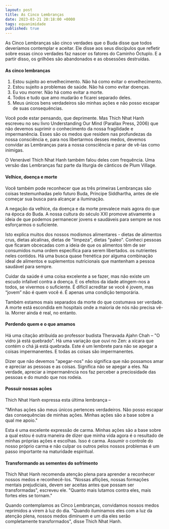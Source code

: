 ```yaml
---
layout: post
title: As Cinco Lembranças
date: 2023-03-21 20:18:00 +0000
tags: equanimidade
published: true
---
```



As Cinco Lembranças são cinco verdades que o Buda disse que todos deveríamos contemplar e aceitar. Ele disse aos seus discípulos que refletir sobre essas cinco verdades faz nascer os fatores do Caminho Óctuplo. E a partir disso, os grilhões são abandonados e as obsessões destruídas.

#### As cinco lembranças

1. Estou sujeito ao envelhecimento. Não há como evitar o envelhecimento.
1. Estou sujeito a problemas de saúde. Não há como evitar doenças.
1. Eu vou morrer. Não há como evitar a morte.
1. Todos e tudo que amo mudarão e ficarei separado deles.
1. Meus únicos bens verdadeiros são minhas ações e não posso escapar de suas consequências.

Você pode estar pensando, que deprimente. Mas Thich Nhat Hanh escreveu no seu livro Understanding Our Mind (Parallax Press, 2006) que não devemos suprimir o conhecimento da nossa fragilidade e impermanência. Esses são os medos que residem nas profundezas da nossa consciência e, para nos libertarmos desses medos, devemos convidar as Lembranças para a nossa consciência e parar de vê-las como inimigas.

O Venerável Thich Nhat Hanh também falou deles com frequência. Uma versão das Lembranças faz parte da liturgia de cânticos de Plum Village.

#### Velhice, doença e morte

Você também pode reconhecer que as três primeiras Lembranças são coisas testemunhadas pelo futuro Buda, Príncipe Siddhartha, antes de ele começar sua busca para alcançar a iluminação.

A negação da velhice, da doença e da morte prevalece mais agora do que na época do Buda. A nossa cultura do século XXI promove ativamente a ideia de que podemos permanecer jovens e saudáveis para sempre se nos esforçarmos o suficiente.

Isto explica muitos dos nossos modismos alimentares - dietas de alimentos crus, dietas alcalinas, dietas de "limpeza", dietas "paleo". Conheci pessoas que ficaram obcecadas com a ideia de que os alimentos têm de ser consumidos numa ordem específica para serem libertados. os nutrientes neles contidos. Há uma busca quase frenética por alguma combinação ideal de alimentos e suplementos nutricionais que mantenham a pessoa saudável para sempre.

Cuidar da saúde é uma coisa excelente a se fazer, mas não existe um escudo infalível contra a doença. E os efeitos da idade atingem-nos a todos, se vivermos o suficiente. É difícil acreditar se você é jovem, mas “jovem” não é quem você é. É apenas uma condição temporária.

Também estamos mais separados da morte do que costumava ser verdade. A morte está escondida em hospitais onde a maioria de nós não precisa vê-la. Morrer ainda é real, no entanto.

#### Perdendo quem e o que amamos

Há uma citação atribuída ao professor budista Theravada Ajahn Chah – "O vidro já está quebrado". Há uma variação que ouvi no Zen: a xícara que contém o chá já está quebrada. Este é um lembrete para não se apegar a coisas impermanentes. E todas as coisas são impermanentes.

Dizer que não devemos "apegar-nos" não significa que não possamos amar e apreciar as pessoas e as coisas. Significa não se apegar a eles. Na verdade, apreciar a impermanência nos faz perceber a preciosidade das pessoas e do mundo que nos rodeia.

#### Possuir nossas ações

Thich Nhat Hanh expressa esta última lembrança –

"Minhas ações são meus únicos pertences verdadeiros. Não posso escapar das consequências de minhas ações. Minhas ações são a base sobre a qual me apoio."

Esta é uma excelente expressão de carma. Minhas ações são a base sobre a qual estou é outra maneira de dizer que minha vida agora é o resultado de minhas próprias ações e escolhas. Isso é carma. Assumir o controle do nosso próprio carma e não culpar os outros pelos nossos problemas é um passo importante na maturidade espiritual.

#### Transformando as sementes do sofrimento

Thich Nhat Hanh recomenda atenção plena para aprender a reconhecer nossos medos e reconhecê-los. "Nossas aflições, nossas formações mentais prejudiciais, devem ser aceitas antes que possam ser transformadas", escreveu ele. "Quanto mais lutamos contra eles, mais fortes eles se tornam."

Quando contemplamos as Cinco Lembranças, convidamos nossos medos reprimidos a virem à luz do dia. "Quando iluminamos eles com a luz da atenção plena, nossos medos diminuem e um dia eles serão completamente transformados", disse Thich Nhat Hanh.